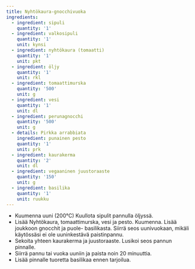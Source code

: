 ```yaml
---
title: Nyhtökaura-gnocchivuoka
ingredients:
  - ingredient: sipuli
    quantity: '1'
  - ingredient: valkosipuli
    quantity: '1'
    unit: kynsi
  - ingredient: nyhtökaura (tomaatti)
    quantity: '1'
    unit: pkt
  - ingredient: öljy
    quantity: '1'
    unit: rkl
  - ingredient: tomaattimurska
    quantity: '500'
    unit: g
  - ingredient: vesi
    quantity: '1'
    unit: dl
  - ingredient: perunagnocchi
    quantity: '500'
    unit: g
  - details: Pirkka arrabbiata
    ingredient: punainen pesto
    quantity: '1'
    unit: prk
  - ingredient: kaurakerma
    quantity: '2'
    unit: dl
  - ingredient: vegaaninen juustoraaste
    quantity: '150'
    unit: g
  - ingredient: basilika
    quantity: '1'
    unit: ruukku
---
```

- Kuumenna uuni (200°C) Kuullota sipulit pannulla öljyssä.
- Lisää Nyhtökaura, tomaattimurska, vesi ja pesto. Kuumenna. Lisää joukkoon gnocchit ja puole- basilikasta. Siirrä seos uunivuokaan, mikäli käytössäsi ei ole uuninkestävä paistinpannu.
- Sekoita yhteen kaurakerma ja juustoraaste. Lusikoi seos pannun pinnalle.
- Siirrä pannu tai vuoka uuniin ja paista noin 20 minuuttia.
- Lisää pinnalle tuoretta basilikaa ennen tarjoilua.
